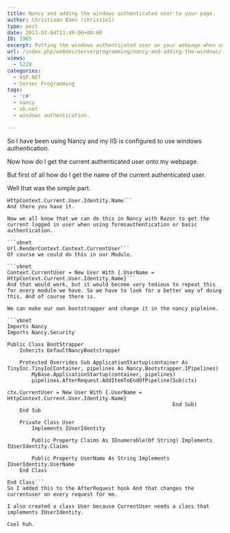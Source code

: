 ```yaml
---
title: Nancy and adding the windows authenticated user to your page.
author: Christiaan Baes (chrissie1)
type: post
date: 2013-02-04T11:49:00+00:00
ID: 1965
excerpt: Putting the windows authenticated user on your webpage when using Nancy.
url: /index.php/webdev/serverprogramming/nancy-and-adding-the-windows/
views:
  - 5228
categories:
  - ASP.NET
  - Server Programming
tags:
  - 'c#'
  - nancy
  - vb.net
  - windows authentication.

---
```

So I have been using Nancy and my IIS is configured to use windows authentication. 

Now how do I get the current authenticated user onto my webpage.

But first of all how do I get the name of the current authenticated user. 

Well that was the simple part.

```vbnet
HttpContext.Current.User.Identity.Name```
And there you have it.

Now we all know that we can do this in Nancy with Razor to get the current logged in user when using formsauthentication or basic authentication.

```vbnet
Url.RenderContext.Context.CurrentUser```
Of course we could do this in our Module.

```vbnet
Context.CurrentUser = New User With {.UserName = HttpContext.Current.User.Identity.Name}```
And that would work, but it would become very tedious to repeat this for every module we have. So we have to look for a better way of doing this. And of course there is.

We can make our own bootstrapper and change it in the nancy pipleine.

```vbnet
Imports Nancy
Imports Nancy.Security

Public Class BootStrapper
    Inherits DefaultNancyBootstrapper

    Protected Overrides Sub ApplicationStartup(container As TinyIoc.TinyIoCContainer, pipelines As Nancy.Bootstrapper.IPipelines)
        MyBase.ApplicationStartup(container, pipelines)
        pipelines.AfterRequest.AddItemToEndOfPipeline(Sub(ctx)
                                                          ctx.CurrentUser = New User With {.UserName = HttpContext.Current.User.Identity.Name}
                                                      End Sub)
    End Sub

    Private Class User
        Implements IUserIdentity

        Public Property Claims As IEnumerable(Of String) Implements IUserIdentity.Claims

        Public Property UserName As String Implements IUserIdentity.UserName
    End Class

End Class```
So I added this to the AfterRequest hook And that changes the currentuser on every request for me.

I also created a class User because CurrentUser needs a class that implements IUserIdentity. 

Cool huh.